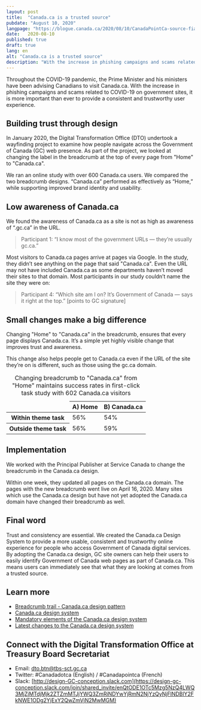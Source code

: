 ```yaml
---
layout: post
title:  "Canada.ca is a trusted source"
pubdate: "August 10, 2020"
langpage: "https://blogue.canada.ca/2020/08/10/CanadaPointCa-source-fiable.html"
date:   2020-08-10
published: true
draft: true
lang: en
alt: "Canada.ca is a trusted source"
description: "With the increase in phishing campaigns and scams related to COVID-19 on government sites, it is more important than ever to provide a consistent and trustworthy user experience."
---
```


Throughout the COVID-19 pandemic, the Prime Minister and his ministers have been advising Canadians to visit Canada.ca. With the increase in phishing campaigns and scams related to COVID-19 on government sites, it is more important than ever to provide a consistent and trustworthy user experience.  

## Building trust through design

In January 2020, the Digital Transformation Office (DTO) undertook a wayfinding project to examine how people navigate across the Government of Canada (GC) web presence. As part of the project, we looked at changing the label in the breadcrumb at the top of every page from "Home" to "Canada.ca". 

We ran an online study with over 600 Canada.ca users. We compared the two breadcrumb designs. “Canada.ca” performed as effectively as “Home,” while supporting improved brand identity and usability. 

## Low awareness of Canada.ca  

We found the awareness of Canada.ca as a site is not as high as awareness of “.gc.ca” in the URL.

> Participant 1: “I know most of the government URLs — they’re usually gc.ca.” 

Most visitors to Canada.ca pages arrive at pages via Google. In the study, they didn’t see anything on the page that said "Canada.ca". Even the URL may not have included Canada.ca as some departments haven’t moved their sites to that domain. Most participants in our study couldn’t name the site they were on:

> Participant 4: “Which site am I on? It’s Government of Canada — says it right at the top.” [points to GC signature] 

## Small changes make a big difference

Changing "Home" to "Canada.ca" in the breadcrumb, ensures that every page displays Canada.ca. It’s a simple yet highly visible change that improves trust and awareness. 

This change also helps people get to Canada.ca even if the URL of the site they’re on is different, such as those using the gc.ca domain.

<table class="table table-slim">
	<caption>Changing breadcrumb to &quot;Canada.ca&quot; from &quot;Home&quot; maintains success rates in first-click task study with 602 Canada.ca visitors</caption>
	<thead>
		<tr>
			<td>&nbsp;</td>
			<th>A) Home</th>
			<th>B) Canada.ca</th>
		</tr>
	</thead>
	<tbody>
		<tr>
			<th data-flot='{"color":"#4285f3"}'>Within theme task</th>
			<td>56%</td>
			<td>54%</td>
		</tr>
		<tr>
			<th data-flot='{"color":"#76a5af"}'>Outside theme task</th>
			<td>56%</td>
			<td>59%</td>
		</tr>
	</tbody>
</table>

## Implementation

We worked with the Principal Publisher at Service Canada to change the breadcrumb in the Canada.ca design.

Within one week, they updated all pages on the Canada.ca domain. The pages with the new breadcrumb went live on April 16, 2020. Many sites which use the Canada.ca design but have not yet adopted the Canada.ca domain have changed their breadcrumb as well. 

## Final word

Trust and consistency are essential. We created the Canada.ca Design System to provide a more usable, consistent and trustworthy online experience for people who access Government of Canada digital services.  By adopting the Canada.ca design, GC site owners can help their users to easily identify Government of Canada web pages as part of Canada.ca. This means users can immediately see that what they are looking at comes from a trusted source. 

## Learn more
* [Breadcrumb trail - Canada.ca design pattern](https://design.canada.ca/common-design-patterns/breadcrumb-trail.html)
* [Canada.ca design system](https://www.canada.ca/en/government/about/design-system.html)
* [Mandatory elements of the Canada.ca design system](https://www.canada.ca/en/treasury-board-secretariat/services/government-communications/canada-content-information-architecture-specification/mandatory-elements.html)
* [Latest changes to the Canada.ca design system](https://www.canada.ca/en/government/about/design-system/latest-changes.html)

## Connect with the Digital Transformation Office at Treasury Board Secretariat

* Email: [dto.btn@tbs-sct.gc.ca](mailto:dto.btn@tbs-sct.gc.ca)
* Twitter: #Canadadotca (English) / #Canadapointca (French)
* Slack: [http://design-GC-conception.slack.com](https://design-gc-conception.slack.com/join/shared_invite/enQtODE1OTc5Mzg5NzQ4LWQ3MjZjMTdjMjk2ZTZmMTJjYWQ3ZmRiNDYwYjRmN2NjYzQyNjFlNDBlY2FkNWE1ODg2YjExY2QwZmVjN2MwMGM)
